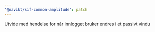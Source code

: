 ```yaml
---
'@navikt/sif-common-amplitude': patch
---
```


Utvide med hendelse for når innlogget bruker endres i et passivt vindu
